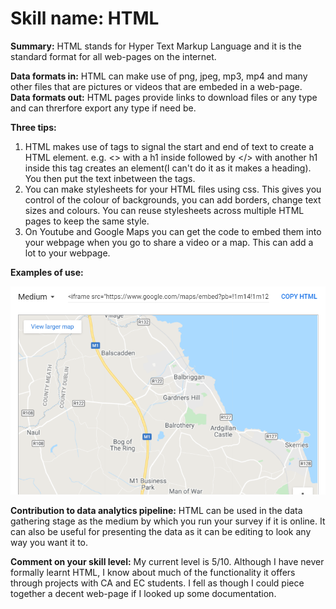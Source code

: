 # Skill name: HTML

**Summary:** HTML stands for Hyper Text Markup Language and it is the standard format for all web-pages on the internet.

**Data formats in:**  HTML can make use of png, jpeg, mp3, mp4 and many other files that are pictures or videos that are embeded in a web-page.   
**Data formats out:**  HTML pages provide links to download files or any type and can threrfore export any type if need be.

**Three tips:**  

1.  HTML makes use of tags to signal the start and end of text to create a HTML element. e.g. <> with a h1 inside followed by </> with another h1 inside this tag creates an element(I can't do it as it makes a heading). You then put the text inbetween the tags.
2.  You can make stylesheets for your HTML files using css. This gives you control of the colour of backgrounds, you can add borders, change text sizes and colours. You can reuse stylesheets across multiple HTML pages to keep the same style.
3.  On Youtube and Google Maps you can get the code to embed them into your webpage when you go to share a video or a map. This can add a lot to your webpage.

**Examples of use:**

![Code for embedding Google Map](images/html/map.PNG)   

**Contribution to data analytics pipeline:** HTML can be used in the data gathering stage as the medium by which you run your survey if it is online. It can also be useful for presenting the data as it can be editing to look any way you want it to.

**Comment on your skill level:** My current level is 5/10. Although I have never formally learnt HTML,  I know about much of the functionality it offers through projects with CA and EC students. I fell as though I could piece together a decent web-page if I looked up some documentation.
